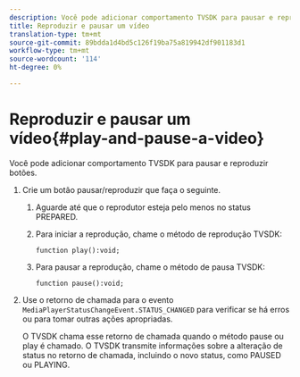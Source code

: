 ```yaml
---
description: Você pode adicionar comportamento TVSDK para pausar e reproduzir botões.
title: Reproduzir e pausar um vídeo
translation-type: tm+mt
source-git-commit: 89bdda1d4bd5c126f19ba75a819942df901183d1
workflow-type: tm+mt
source-wordcount: '114'
ht-degree: 0%

---
```



# Reproduzir e pausar um vídeo{#play-and-pause-a-video}

Você pode adicionar comportamento TVSDK para pausar e reproduzir botões.

1. Crie um botão pausar/reproduzir que faça o seguinte.
   1. Aguarde até que o reprodutor esteja pelo menos no status PREPARED.
   1. Para iniciar a reprodução, chame o método de reprodução TVSDK:

      ```
      function play():void;
      ```

   1. Para pausar a reprodução, chame o método de pausa TVSDK:

      ```
      function pause():void;
      ```

1. Use o retorno de chamada para o evento `MediaPlayerStatusChangeEvent.STATUS_CHANGED` para verificar se há erros ou para tomar outras ações apropriadas.

   O TVSDK chama esse retorno de chamada quando o método pause ou play é chamado. O TVSDK transmite informações sobre a alteração de status no retorno de chamada, incluindo o novo status, como PAUSED ou PLAYING.
